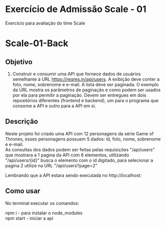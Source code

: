 # Exercício de Admissão Scale - 01

Exercicio para avaliação do time Scale

# Scale-01-Back

## Objetivo 

1) Construir e consumir uma API que fornece dados de usuários semelhante à URL https://reqres.in/api/users. A exibição deve conter a foto, nome, sobrenome e e-mail. A lista deve ser paginada. O exemplo da URL mostra os parâmetros de paginação e como podem ser usados por ela para permitir a paginação.
Devem ser entregues em dois repositórios diferentes (frontend e backend), um para o programa que consome a API e outro para a API em si.

## Descrição

Neste projeto foi criado uma API com 12 personagens da série Game of Thrones, esses personagens possuem 5 dados: id, foto, nome, sobrenome e e-mail. <br>
As consultas dos dados podem ser feitas pelas requisições "/api/users" que mostrara a 1 pagina da APi com 6 elementos, utilizando "/api/users/{id}" busca o elemento com o id digitado, para selecionar a pagina 2 utilize na URL "/api/users?page=2"

Lembrando que a API estara sendo executada no http://localhost:

## Como usar 

No terminal executar os comandos: 

npm i - para instalar o node_modules <br>
npm start - iniciar a api
